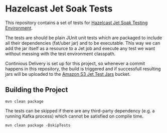 # Hazelcast Jet Soak Tests

This repository contains a set of tests for
[Hazelcast Jet Soak Testing Environment](https://github.com/hazelcast/hazelcast-jet-ansible).

The tests are should be plain JUnit unit tests which are packaged to include
all their dependencies (fat/uber jar) and to be executable. This way we can
add the jar itself as a resource to a Jet job and execute any test we want without
 messing with the test environment classpath.

Continious Delivery is set up for this project, so whenever a commit happens in
this repository, the build is triggered and if successfull resulting jars will
be uploaded to the [Amazon S3 Jet Test Jars](http://s3.amazonaws.com/jet-test-jars)
bucket.

## Building the Project

```
mvn clean package
```

The tests can be skipped if there are any third-party dependency (e.g. a running Kafka process)
which cannot be satisfied on compile time.

```
mvn clean package -DskipTests
``` 

